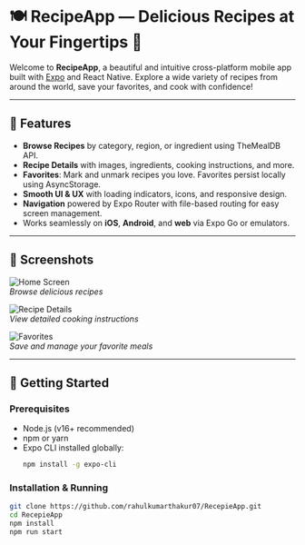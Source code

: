 # 🍽️ RecipeApp — Delicious Recipes at Your Fingertips 👋

Welcome to **RecipeApp**, a beautiful and intuitive cross-platform mobile app built with [Expo](https://expo.dev) and React Native. Explore a wide variety of recipes from around the world, save your favorites, and cook with confidence!

---

## 🌟 Features

- **Browse Recipes** by category, region, or ingredient using TheMealDB API.
- **Recipe Details** with images, ingredients, cooking instructions, and more.
- **Favorites**: Mark and unmark recipes you love. Favorites persist locally using AsyncStorage.
- **Smooth UI & UX** with loading indicators, icons, and responsive design.
- **Navigation** powered by Expo Router with file-based routing for easy screen management.
- Works seamlessly on **iOS**, **Android**, and **web** via Expo Go or emulators.

---

## 📱 Screenshots

![Home Screen](./screenshots/home.jpg)  
*Browse delicious recipes*

![Recipe Details](./screenshots/details.jpg)  
*View detailed cooking instructions*

![Favorites](./screenshots/favorite.jpg)  
*Save and manage your favorite meals*

---

## 🚀 Getting Started



### Prerequisites

- Node.js (v16+ recommended)
- npm or yarn
- Expo CLI installed globally:  
  ```bash
  npm install -g expo-cli


### Installation & Running

```bash
git clone https://github.com/rahulkumarthakur07/RecepieApp.git
cd RecepieApp
npm install
npm run start
